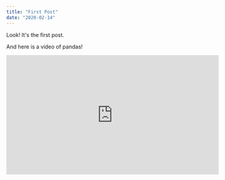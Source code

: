 ```yaml
---
title: "First Post"
date: "2020-02-14"
---
```


Look! It's the first post.

And here is a video of pandas!

<iframe width="560" height="315" src="https://www.youtube.com/embed/4n0xNbfJLR8" frameborder="0" allowfullscreen></iframe>
